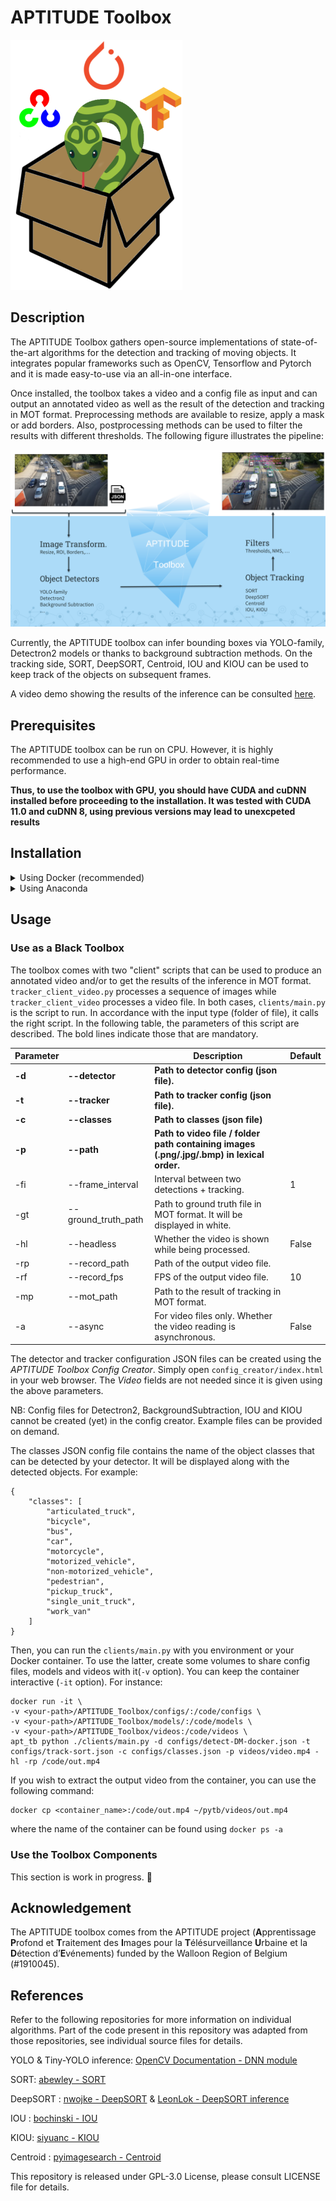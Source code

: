 # APTITUDE Toolbox

![Logo](img/logo.png) 

## Description

The APTITUDE Toolbox gathers open-source implementations of state-of-the-art algorithms for the detection and tracking of moving objects. It integrates popular frameworks such as OpenCV, Tensorflow and Pytorch and it is made easy-to-use via an all-in-one interface.

Once installed, the toolbox takes a video and a config file as input and can output an annotated video as well as the result of the detection and tracking in MOT format. Preprocessing methods are available to resize, apply a mask or add borders. Also, postprocessing methods can be used to filter the results with different thresholds. The following figure illustrates the pipeline:

![Pipeline](img/pipeline.png)

Currently, the APTITUDE toolbox can infer bounding boxes via YOLO-family, Detectron2 models or thanks to background subtraction methods. On the tracking side, SORT, DeepSORT, Centroid, IOU and KIOU can be used to keep track of the objects on subsequent frames. 

A video demo showing the results of the inference can be consulted [here](https://youtu.be/d5Dtp69EJC4).

## Prerequisites

The APTITUDE toolbox can be run on CPU. However, it is highly recommended to use a high-end GPU in order to obtain real-time performance. 

**Thus, to use the toolbox with GPU, you should have CUDA and cuDNN installed before proceeding to the installation. It was tested with CUDA 11.0 and cuDNN 8, using previous versions may lead to unexcpeted results**
<!-- Refer to [this link]() for their installation. -->


## Installation

<details> 
  <summary>Using Docker (recommended)</summary>

If you want to infer result with the provided models or with your own model, we recommend to download the last Docker image (link available soon) or build it yourself. To do so, enter the following command. The build process should last ~15 minutes.

```
git clone https://github.com/Trusted-AI-Labs/APTITUDE_Toolbox/
docker build -t apt_tb .
```

⚠️ You need at least 10GB of storage to build the image with all the dependencies.

Once built, type `docker images` and you should see the image ready to use.

```
REPOSITORY    TAG                                 IMAGE ID       CREATED        SIZE
apt_tb        latest                              1b4926340c4b   3 hours ago    9.05GB
nvidia/cuda   11.0.3-cudnn8-runtime-ubuntu20.04   630325e68c55   2 months ago   3.85GB
```
</details>

<details> 
  <summary>Using Anaconda</summary>

If you don't want to use Docker or if you want contribute to the project, you can clone and manually install the dependencies.

```
conda create -n apt_tb python=3.7
conda activate apt_tb
git clone https://github.com/Trusted-AI-Labs/APTITUDE_Toolbox/
cd APTITUDE_Toolbox
pip install -r requirements/requirements.txt
pip install -e .
```

Then, you can use the wheel file to install OpenCV, which is already built with CUDA. 

For Windows:
```
pip install requirements/opencv_contrib_python-4.5.1.48-cp37-cp37m-win_amd64.whl
```
For Linux:
```
pip install requirements/opencv_contrib_python-4.5.1.48-cp37-cp37m-linux_x86_64.whl
```

Otherwise, refer to [this link](https://pypi.org/project/opencv-python/) (manual builds section) to build it yourself.

Additionally, if you are on Linux want to use Detectron2, you can install the following dependencies:
```
pip install detectron2 -f https://dl.fbaipublicfiles.com/detectron2/wheels/cu110/torch1.7/index.html
```

However, if you are on Windows, this last pip install command does not work. Refer to their [repo](https://github.com/facebookresearch/detectron2) to see how to install on Windows.

<details> 
  <summary>Troubleshooting 🔫</summary>


On Windows, in case you get the following error when importing cv2:

```
from .cv2 import *
ImportError: DLL load failed: The specified module could not be found
```

This might be because the path to a DLL is missing. Try to add to your path the following folders:
```
<your-path>\Anaconda3\envs\apt_tb
<your-path>\envs\apt_tb\Lib\site-packages\h5py
```

The first one is for the python37.dll, the second one is for hdf5.dll. If this is not sufficient, try to use [Dependencies](https://github.com/lucasg/Dependencies) to look for any other missing DLL  of `<your-path>\Anaconda3\envs\apt_tb\Lib\site-packages\cv2\cv2.cp37-win_amd64.pyd`.

</details>

</details>


## Usage

### Use as a Black Toolbox

The toolbox comes with two "client" scripts that can be used to produce an annotated video and/or to get the results of the inference in MOT format. `tracker_client_video.py` processes a sequence of images while `tracker_client_video` processes a video file. In both cases, `clients/main.py` is the script to run. In accordance with the input type (folder of file), it calls the right script. In the following table, the parameters of this script are described. The bold lines indicate those that are mandatory.

| Parameter | | Description | Default
| --------| ------ | ----------- | ----------- |
| **-d** |**--detector** | **Path to detector config (json file).** | 
| **-t** |**--tracker** | **Path to tracker config (json file).** |
| **-c** |**--classes** | **Path to classes (json file)** | 
| **-p** |**--path** | **Path to video file / folder path containing images (.png/.jpg/.bmp) in lexical order.**|
| -fi |--frame_interval | Interval between two detections + tracking. | 1
| -gt |--ground_truth_path | Path to ground truth file in MOT format. It will be displayed in white. |
| -hl |--headless | Whether the video is shown while being processed. | False
| -rp |--record_path | Path of the output video file. |
| -rf |--record_fps | FPS of the output video file. | 10
| -mp |--mot_path | Path to the result of tracking in MOT format.
| -a | --async | For video files only. Whether the video reading is asynchronous. | False

The detector and tracker configuration JSON files can be created using the *APTITUDE Toolbox Config Creator*. Simply open `config_creator/index.html` in your web browser. The *Video* fields are not needed since it is given using the above parameters.

NB: Config files for Detectron2, BackgroundSubtraction, IOU and KIOU cannot be created (yet) in the config creator. Example files can be provided on demand.

The classes JSON config file contains the name of the object classes that can be detected by your detector. It will be displayed along with the detected objects. For example: 
```
{
    "classes": [
        "articulated_truck",
        "bicycle",
        "bus",
        "car",
        "motorcycle",
        "motorized_vehicle",
        "non-motorized_vehicle",
        "pedestrian",
        "pickup_truck",
        "single_unit_truck",
        "work_van"
    ]
}
```

Then, you can run the `clients/main.py` with you environment or your Docker container. To use the latter, create some volumes to share config files, models and videos with it(`-v` option). You can keep the container interactive (`-it` option). For instance:

```
docker run -it \
-v <your-path>/APTITUDE_Toolbox/configs/:/code/configs \
-v <your-path>/APTITUDE_Toolbox/models/:/code/models \
-v <your-path>/APTITUDE_Toolbox/videos:/code/videos \
apt_tb python ./clients/main.py -d configs/detect-DM-docker.json -t configs/track-sort.json -c configs/classes.json -p videos/video.mp4 -hl -rp /code/out.mp4
```

If you wish to extract the output video from the container, you can use the following command:

```
docker cp <container_name>:/code/out.mp4 ~/pytb/videos/out.mp4
```

where the name of the container can be found using `docker ps -a`

### Use the Toolbox Components

This section is work in progress. 🔨

## Acknowledgement

The APTITUDE toolbox comes from the APTITUDE project (**A**pprentissage **P**rofond et **T**raitement des **I**mages pour la **T**élésurveillance **U**rbaine et la **D**étection d’**E**vénements) funded by the Walloon Region of Belgium (#1910045).

## References

Refer to the following repositories for more information on individual algorithms. Part of the code present in this repository was adapted from those repositories, see individual source files for details.

YOLO & Tiny-YOLO inference: [OpenCV Documentation - DNN module](https://docs.opencv.org/4.5.3/d0/db7/tutorial_js_table_of_contents_dnn.html)

SORT: [abewley - SORT](https://github.com/abewley/sort)

DeepSORT : [nwojke - DeepSORT](https://github.com/nwojke/deep_sort) & [LeonLok - DeepSORT inference](https://github.com/LeonLok/Deep-SORT-YOLOv4)

IOU : [bochinski - IOU](https://github.com/bochinski/iou-tracker)

KIOU: [siyuanc - KIOU](https://github.com/siyuanc2/kiout)

Centroid : [pyimagesearch - Centroid](https://www.pyimagesearch.com/2018/07/23/simple-object-tracking-with-opencv/)

This repository is released under GPL-3.0 License, please consult LICENSE file for details.